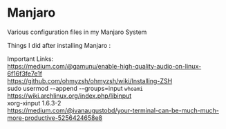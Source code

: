 # Manjaro
Various configuration files in my Manjaro System  

Things I did after installing Manjaro :  


Important Links:  
https://medium.com/@gamunu/enable-high-quality-audio-on-linux-6f16f3fe7e1f  
https://github.com/ohmyzsh/ohmyzsh/wiki/Installing-ZSH  
sudo usermod --append --groups=input `whoami`   
https://wiki.archlinux.org/index.php/libinput  
xorg-xinput 1.6.3-2   
https://medium.com/@ivanaugustobd/your-terminal-can-be-much-much-more-productive-5256424658e8




